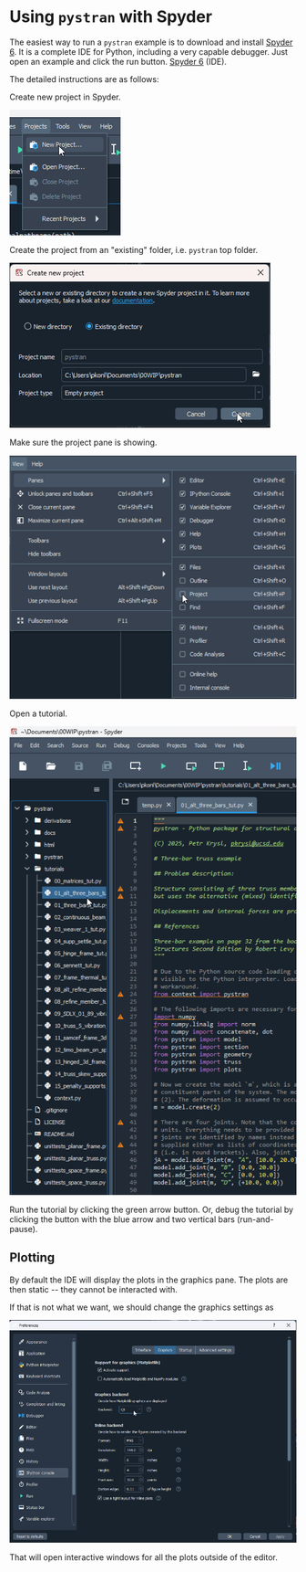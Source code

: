 # Using `pystran` with Spyder

The easiest way to run a `pystran` example is to download and install [Spyder 6](https://www.spyder-ide.org/download/). It is a complete IDE for Python, 
including a very capable debugger. Just open an example and click the run button.
[Spyder 6](https://www.spyder-ide.org/download/) (IDE).

The detailed instructions are as follows:

Create new project in Spyder.

![dialogue to create new project](new_project.png)

Create the project from an "existing" folder, i.e. `pystran` top folder.

![dialogue to create new project](from_existing.png)

Make sure the project pane is showing.

![dialogue to create new project](project_pane.png)

Open a tutorial.

![open a tutorial](open_tutorial.png)

Run the tutorial by clicking the green arrow button.
Or, debug the tutorial by clicking the button with the blue arrow and two vertical bars (run-and-pause).

## Plotting

By default the IDE will display the plots in the graphics pane.
The plots are then static -- they cannot be interacted with.

If that is not what we want, we should change the graphics settings as

![set graphics settings](graphics_settings.png)

That will open interactive windows for all the plots outside of the editor.